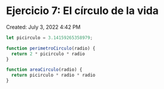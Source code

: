 # Ejercicio 7: El círculo de la vida

Created: July 3, 2022 4:42 PM

```jsx
let picirculo = 3.14159265358979;

function perimetroCirculo(radio) {
  return 2 * picirculo * radio
}

function areaCirculo(radio) {
  return picirculo * radio * radio
}
```